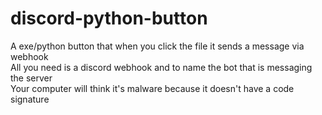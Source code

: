 # discord-python-button
A exe/python button that when you click the file it sends a message via webhook
<br>
All you need is a discord webhook and to name the bot that is messaging the server
<br>
Your computer will think it's malware because it doesn't have a code signature
